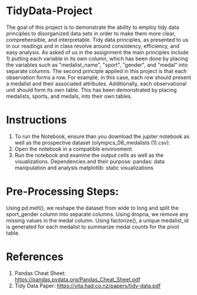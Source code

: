 # TidyData-Project
 The goal of this project is to demonstrate the ability to employ tidy data principles to disorganized data sets in order to make them more clear, comprehensible, and interpretable. Tidy data principles, as presented to us in our readings and in class revolve around consistency, efficiency, and easy analysis. As asked of us in the assignment the main principles include 1) putting each variable in its own column, which has been done by placing the variables such as "medalist_name", "sport", "gender", and "medal" into separate columns. The second principle applied in this project is that each observation forms a row. For example, in this case, each row should present a medalist and their associated attributes. Additionally, each observational unit should form its own table. This has been demonstrated by placing medalists, sports, and medals, into their own tables. 

 # Instructions
 1) To run the Notebook, ensure than you download the jupiter notebook as well as the prospective dataset (olympics_08_medalists (1).csv).
 2) Open the notebook in a compatible environment.
 3) Run the notebook and examine the output cells as well as the visualizations. 
Dependencies and their purpose:
pandas: data manipulation and analysis
matplotlib: static visualizations

# Pre-Processing Steps:
Using pd.melt(), we reshape the dataset from wide to long and split the sport_gender column into separate columns. Using dropna, we remove any missing values in the medal column. Using factorize(), a unique medalist_id is generated for each medalist to summarize medal counts for the pivot table. 

# References
1) Pandas Cheat Sheet: https://pandas.pydata.org/Pandas_Cheat_Sheet.pdf
2) Tidy Data Paper: https://vita.had.co.nz/papers/tidy-data.pdf

